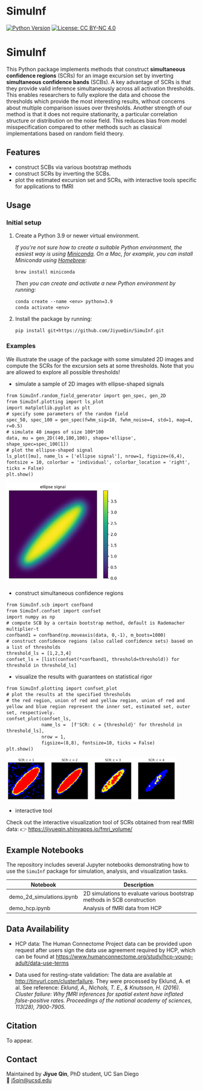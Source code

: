 # SimuInf
[![Python Version](https://img.shields.io/badge/python-3.9%2B-blue.svg)](https://www.python.org/)
[![License: CC BY-NC 4.0](https://img.shields.io/badge/License-CC%20BY--NC%204.0-lightgray.svg)](https://creativecommons.org/licenses/by-nc/4.0/)



# SimuInf
This Python package implements methods that construct **simultaneous confidence regions** (SCRs) for an image excursion set by inverting **simultaneous confidence bands** (SCBs). A key advantage of SCRs is that they provide valid inference simultaneously across all activation thresholds. This enables researchers to fully explore the data and choose the thresholds which provide the most interesting results, without concerns about multiple comparison issues over thresholds.  Another strength of our method is that it does not require stationarity, a particular correlation structure or distribution on the noise field. This reduces bias from model misspecification compared to other methods such as classical implementations based on random field theory.


## Features 
- construct SCBs via various bootstrap methods
- construct SCRs by inverting the SCBs.
- plot the estimated excursion set and SCRs, with interactive tools specific for applications to fMRI 


## Usage

### Initial setup

1. Create a Python 3.9 or newer virtual environment.

   *If you're not sure how to create a suitable Python environment, the easiest way is using [Miniconda](https://docs.conda.io/en/latest/miniconda.html). On a Mac, for example, you can install Miniconda using [Homebrew](https://brew.sh/):*


    ```
    brew install miniconda
    ```

   *Then you can create and activate a new Python environment by running:*

    ```
    conda create --name <env> python=3.9
    conda activate <env>
    ```

2. Install the package by running:

    ```
    pip install git+https://github.com/JiyueQin/SimuInf.git
    ```

### Examples 

We illustrate the usage of the package with some simulated 2D images and compute the SCRs for the excursion sets at some thresholds. Note that you are allowed to explore all possible thresholds!

-  simulate a sample of 2D images with ellipse-shaped signals  

```
from SimuInf.random_field_generator import gen_spec, gen_2D
from SimuInf.plotting import ls_plot
import matplotlib.pyplot as plt 
# specify some parameters of the random field
spec_50, spec_100 = gen_spec(fwhm_sig=10, fwhm_noise=4, std=1, mag=4, r=0.5)
# simulate 40 images of size 100*100
data, mu = gen_2D((40,100,100), shape='ellipse', shape_spec=spec_100[1])
# plot the ellipse-shaped signal
ls_plot([mu], name_ls = ['ellipse signal'], nrow=1, figsize=(6,4), fontsize = 10, colorbar = 'individual', colorbar_location = 'right', ticks = False)
plt.show()
```

<img src="./docs/readme_ellipse_signal.jpg" width="300px">

- construct simultaneous confidence regions 

```
from SimuInf.scb import confband
from SimuInf.confset import confset
import numpy as np
# compute SCB by a certain bootstrap method, default is Rademacher multiplier-t 
confband1 = confband(np.moveaxis(data, 0,-1), m_boots=1000)
# construct confidence regions (also called confidence sets) based on a list of thresholds
threshold_ls = [1,2,3,4]
confset_ls = [list(confset(*confband1, threshold=threshold)) for threshold in threshold_ls]
```

-  visualize the results with guarantees on statistical rigor

```
from SimuInf.plotting import confset_plot
# plot the results at the specified thresholds
# the red region, union of red and yellow region, union of red and yellow and blue region represent the inner set, estimated set, outer set, respectively.
confset_plot(confset_ls, 
             name_ls =  [f'SCR: c = {threshold}' for threshold in threshold_ls], 
             nrow = 1,
             figsize=(8,8), fontsize=10, ticks = False)
plt.show()
```

<img src="./docs/readme_ellipse_SCR.jpg" width="450px">

- interactive tool

Check out the interactive visualization tool of SCRs obtained from real fMRI data:
👉 https://jiyueqin.shinyapps.io/fmri_volume/
 

## Example Notebooks
The repository includes several Jupyter notebooks demonstrating how to use the `SimuInf` package for simulation, analysis, and visualization tasks.

| Notebook | Description |
|-----------|--------------|
|demo_2d_simulations.ipynb| 2D simulations to evaluate various bootstrap methods in SCB construction|
|demo_hcp.ipynb| Analysis of fMRI data from HCP|


## Data Availability

- HCP data: The Human Connectome Project data can be provided upon request after users sign the data use agreement required by HCP, which can be found at https://www.humanconnectome.org/study/hcp-young-adult/data-use-terms

- Data used for resting-state validation: The data are available at http://tinyurl.com/clusterfailure. They were processed by Eklund, A. et al. See reference: *Eklund, A., Nichols, T. E., & Knutsson, H. (2016). Cluster failure: Why fMRI inferences for spatial extent have inflated false-positive rates. Proceedings of the national academy of sciences, 113(28), 7900-7905.*

## Citation
To appear.

## Contact

Maintained by **Jiyue Qin**,
PhD student, UC San Diego  
📧 j5qin@ucsd.edu